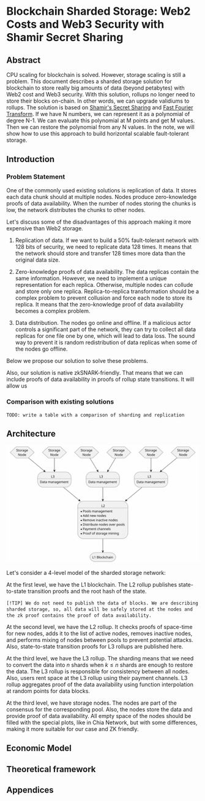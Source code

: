 # Blockchain Sharded Storage: Web2 Costs and Web3 Security with Shamir Secret Sharing

## Abstract

CPU scaling for blockchain is solved. However, storage scaling is still a problem. This document describes a sharded storage solution for blockchain to store really big amounts of data (beyond petabytes) with Web2 cost and Web3 security. With this solution, rollups no longer need to store their blocks on-chain. In other words, we can upgrade validiums to rollups. The solution is based on [Shamir's Secret Sharing](https://en.wikipedia.org/wiki/Shamir%27s_Secret_Sharing) and [Fast Fourier Transform](https://zcash.github.io/halo2/background/polynomials.html#fast-fourier-transform-fft). If we have N numbers, we can represent it as a polynomial of degree N-1. We can evaluate this polynomial at M points and get M values. Then we can restore the polynomial from any N values. In the note, we will show how to use this approach to build horizontal scalable fault-tolerant storage.

## Introduction

### Problem Statement

One of the commonly used existing solutions is replication of data. It stores each data chunk should at multiple nodes. Nodes produce zero-knowledge proofs of data availability. When the number of nodes storing the chunks is low, the network distributes the chunks to other nodes.

Let's discuss some of the disadvantages of this approach making it more expensive than Web2 storage.

1. Replication of data. If we want to build a 50% fault-tolerant network with 128 bits of security, we need to replicate data 128 times. It means that the network should store and transfer 128 times more data than the original data size.

2. Zero-knowledge proofs of data availability. The data replicas contain the same information. However, we need to implement a unique representation for each replica. Otherwise, multiple nodes can collude and store only one replica. Replica-to-replica transformation should be a complex problem to prevent collusion and force each node to store its replica. It means that the zero-knowledge proof of data availability becomes a complex problem.

3. Data distribution. The nodes go online and offline. If a malicious actor controls a significant part of the network, they can try to collect all data replicas for one file one by one, which will lead to data loss. The sound way to prevent it is random redistribution of data replicas when some of the nodes go offline.

Below we propose our solution to solve these problems.

Also, our solution is native zkSNARK-friendly. That means that we can include proofs of data availability in proofs of rollup state transitions. It will allow us 


### Comparison with existing solutions

    TODO: write a table with a comparison of sharding and replication


## Architecture

![Architecture](../assets/architecture.svg)

Let's consider a 4-level model of the sharded storage network:

At the first level, we have the L1 blockchain. The L2 rollup publishes state-to-state transition proofs and the root hash of the state.

    [!TIP] We do not need to publish the data of blocks. We are describing sharded storage, so, all data will be safely stored at the nodes and the zk proof contains the proof of data availability.

At the second level, we have the L2 rollup. It checks proofs of space-time for new nodes, adds it to the list of active nodes, removes inactive nodes, and performs mixing of nodes between pools to prevent potential attacks. Also, state-to-state transition proofs for L3 rollups are published here.


At the third level, we have the L3 rollup. The sharding means that we need to convert the data into $n$ shards when $k\leq n$ shards are enough to restore the data. The L3 rollup is responsible for consistency between all nodes. Also, users rent space at the L3 rollup using their payment channels. L3 rollup aggregates proof of the data availability using function interpolation at random points for data blocks.

At the third level, we have storage nodes. The nodes are part of the consensus for the corresponding pool. Also, the nodes store the data and provide proof of data availability. All empty space of the nodes should be filled with the special plots, like in Chia Network, but with some differences, making it more suitable for our case and ZK friendly.


## Economic Model


## Theoretical framework


## Appendices

